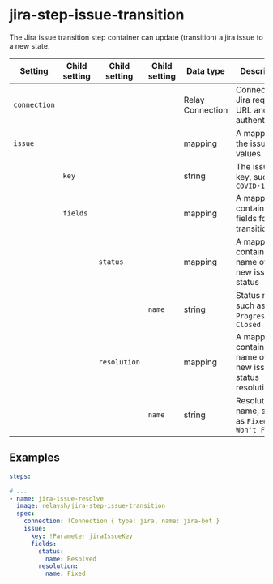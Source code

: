 # jira-step-issue-transition

The Jira issue transition step container can update (transition) a jira issue to a new state.


| Setting      | Child setting | Child setting | Child setting | Data type        | Description                                                      | Default | Required |
|--------------|---------------|---------------|---------------|------------------|------------------------------------------------------------------|---------|----------|
| `connection` |               |               |               | Relay Connection | Connection to Jira requiring URL and authentication              | None    | True     |
| `issue`      |               |               |               | mapping          | A mapping of the issue values                                    | None    | True     |
|              | `key`         |               |               | string           | The issue key, such as `COVID-19`                                | None    | True     |
|              | `fields`      |               |               | mapping          | A mapping containing the fields for the transition               | None    | True     |
|              |               | `status`      |               | mapping          | A mapping containing the name of the new issue status            | None    | True     |
|              |               |               | `name`        | string           | Status name, such as `In Progress` or `Closed`                   | None    | True     |
|              |               | `resolution`  |               | mapping          | A mapping containing the name of the new issue status resolution | None    | False    |
|              |               |               | `name`        | string           | Resolution name, such as `Fixed` or `Won't Fix`                  | None    | False    |

## Examples

```YAML
steps:

# ...
- name: jira-issue-resolve
  image: relaysh/jira-step-issue-transition
  spec:
    connection: !Connection { type: jira, name: jira-bot }
    issue:
      key: !Parameter jiraIssueKey
      fields:
        status:
          name: Resolved
        resolution:
          name: Fixed
```

